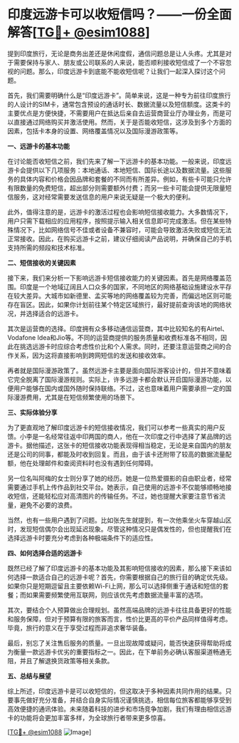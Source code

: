 # 印度远游卡可以收短信吗？——一份全面解答[[TG💪+ @esim1088](https://t.me/s/esim1088)]

提到印度旅行，无论是商务出差还是休闲度假，通信问题总是让人头疼。尤其是对于需要保持与家人、朋友或公司联系的人来说，能否顺利接收短信成了一个不容忽视的问题。那么，印度远游卡到底能不能收短信呢？让我们一起深入探讨这个问题。

首先，我们需要明确什么是“印度远游卡”。简单来说，这是一种专为前往印度旅行的人设计的SIM卡，通常包含预设的通话时长、数据流量以及短信额度。这类卡的主要优点是方便快捷，不需要用户在抵达后亲自去运营商营业厅办理业务，而是可以直接通过网络购买并激活使用。然而，关于是否能收短信，这涉及到多个方面的因素，包括卡本身的设置、网络覆盖情况以及国际漫游政策等。

**一、远游卡的基本功能**

在讨论能否收短信之前，我们先来了解一下远游卡的基本功能。一般来说，印度远游卡会提供以下几项服务：本地通话、本地短信、国际长途以及数据流量。这些服务的具体内容和价格会因品牌和套餐的不同而有所差异。例如，有些卡可能只允许有限数量的免费短信，超出部分则需要额外付费；而另一些卡可能会提供无限量短信服务，这对经常需要发送信息的用户来说无疑是一个极大的便利。

此外，值得注意的是，远游卡的激活过程也会影响短信接收能力。大多数情况下，用户只需下载相应的应用程序，按照提示输入相关信息即可完成激活。但在某些特殊情况下，比如网络信号不佳或者设备不兼容时，可能会导致激活失败或短信无法正常接收。因此，在购买远游卡之前，建议仔细阅读产品说明，并确保自己的手机支持所需的频段和技术标准。

**二、短信接收的关键因素**

接下来，我们来分析一下影响远游卡短信接收能力的关键因素。首先是网络覆盖范围。印度是一个地域辽阔且人口众多的国家，不同地区的网络基础设施建设水平存在较大差异。大城市如新德里、孟买等地的网络覆盖较为完善，而偏远地区则可能存在盲区。因此，如果你计划前往某个特定区域旅行，最好提前查询该地的网络状况，并选择适合的远游卡。

其次是运营商的选择。印度拥有众多移动通信运营商，其中比较知名的有Airtel、Vodafone Idea和Jio等。不同的运营商提供的服务质量和收费标准各不相同，因此在挑选远游卡时应综合考虑性价比和个人需求。同时，还要注意运营商之间的合作关系，因为这将直接影响到跨网短信的发送和接收效率。

再者就是国际漫游政策了。虽然远游卡主要是面向国际游客设计的，但并不意味着它完全脱离了国际漫游规则。实际上，许多远游卡都会默认开启国际漫游功能，以便用户能够在国内或国外随时保持联络。不过，这也意味着用户需要承担一定的国际漫游费用，尤其是在短信频繁使用的场景下。

**三、实际体验分享**

为了更直观地了解印度远游卡的短信接收情况，我们可以参考一些真实的用户反馈。小李是一名经常往返中印两国的商人，他在一次印度之行中选择了某品牌的远游卡。据他描述，这张卡的短信接收功能表现得相当稳定，无论是来自国内的朋友还是公司的同事，都能及时收到回复。而且，由于该卡还附带了较高的数据流量配额，他在处理邮件和查阅资料时也没有遇到任何障碍。

另一位名叫阿梅的女士则分享了她的经历。她是一位热爱摄影的自由职业者，经常需要通过手机上传作品到社交平台。她表示，自己使用的远游卡不仅能够顺畅地接收短信，还能轻松应对高清图片的传输任务。不过，她也提醒大家要注意节省流量，避免不必要的浪费。

当然，也有一些用户遇到了问题。比如张先生就提到，有一次他乘坐火车穿越山区时，发现短信偶尔会出现延迟现象。尽管这种情况只是偶发性的，但也提醒我们在选择远游卡时要充分考虑到各种极端条件下的适应性。

**四、如何选择合适的远游卡**

既然已经了解了印度远游卡的基本功能及其影响短信接收的因素，那么接下来该如何选择一款适合自己的远游卡呢？首先，你需要根据自己的旅行目的确定优先级。如果你只是短期逗留且主要依赖Wi-Fi上网，那么可以选择侧重于通话和短信的套餐；而如果需要频繁使用互联网，则应该优先考虑数据流量丰富的选项。

其次，要结合个人预算做出合理规划。虽然高端品牌的远游卡往往具备更好的性能和服务保障，但对于预算有限的旅客而言，性价比更高的平价产品同样值得考虑。毕竟，旅行的意义在于享受过程而非追求奢华装备。

最后，别忘了关注售后服务的质量。一旦出现故障或疑问，能否快速获得帮助将成为衡量一款远游卡优劣的重要指标之一。因此，在下单前务必确认客服渠道畅通无阻，并且了解退换货政策等相关条款。

**五、总结与展望**

综上所述，印度远游卡是可以收短信的，但这取决于多种因素共同作用的结果。只要事先做好充分准备，并结合自身实际情况谨慎挑选，相信每位旅客都能够享受到高效便捷的通讯体验。未来随着科技的进步和市场竞争加剧，我们有理由相信远游卡的功能将会更加丰富多样，为全球旅行者带来更多惊喜。

[[TG💪+ @esim1088](https://t.me/s/esim1088) ![Image](https://i.postimg.cc/4NQfJmqS/Snipaste-2025-05-13-00-14-12.png)]